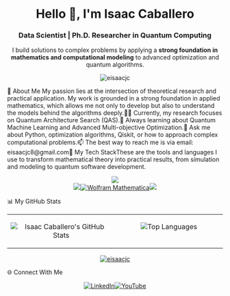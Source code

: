 <div align="center"><h1>Hello 👋, I'm Isaac Caballero</h1><h3>Data Scientist | Ph.D. Researcher in Quantum Computing</h3><p>I build solutions to complex problems by applying a <strong>strong foundation in mathematics and computational modeling</strong> to advanced optimization and quantum algorithms.</p><p><img src="https://komarev.com/ghpvc/?username=eisaacjc&label=Profile%20Views&color=0e75b6&style=flat-square" alt="eisaacjc" /></p></div>🔭 About Me My passion lies at the intersection of theoretical research and practical application. My work is grounded in a strong foundation in applied mathematics, which allows me not only to develop but also to understand the models behind the algorithms deeply.👨‍💻 Currently, my research focuses on Quantum Architecture Search (QAS).🌱 Always learning about Quantum Machine Learning and Advanced Multi-objective Optimization.💬 Ask me about Python, optimization algorithms, Qiskit, or how to approach complex computational problems.📫 The best way to reach me is via email: eisaacjc8@gmail.com🚀 My Tech StackThese are the tools and languages I use to transform mathematical theory into practical results, from simulation and modeling to quantum software development.<p align="center"><a href="https://skillicons.dev"><img src="https://skillicons.dev/icons?i=python,pytorch,tensorflow,scikitlearn,pandas,numpy,jupyter,qiskit" /><br><img src="https://skillicons.dev/icons?i=matlab,r" /><img src="https://img.shields.io/badge/Wolfram-D81B1B?style=for-the-badge&logo=Wolfram&logoColor=white" alt="Wolfram Mathematica"/><img src="https://skillicons.dev/icons?i=docker,git,bash,linux" /></a></p>📊 My GitHub Stats<table><tr><td valign="top" width="50%"><p align="center"><img src="https://github-readme-stats.vercel.app/api?username=eisaacjc&show_icons=true&theme=tokyonight&include_all_commits=true&count_private=true" alt="Isaac Caballero's GitHub Stats" /></p></td><td valign="top" width="50%"><p align="center"><img src="https://github-readme-stats.vercel.app/api/top-langs/?username=eisaacjc&layout=compact&langs_count=8&theme=tokyonight" alt="Top Languages" /></p></td></tr></table><p align="center"><a href="https://github.com/ryo-ma/github-profile-trophy"><img src="https://github-profile-trophy.vercel.app/?username=eisaacjc&theme=tokyonight&column=7" alt="eisaacjc" /></a></p>🌐 Connect With Me<p align="center"><a href="https://www.linkedin.com/in/isaac-caballero/" target="_blank"><img src="https://img.shields.io/badge/LinkedIn-0077B5?style=for-the-badge&logo=linkedin&logoColor=white" alt="LinkedIn"></a><a href="https://www.youtube.com/@eisaacjc8" target="_blank"><img src="https://img.shields.io/badge/YouTube-FF0000?style=for-the-badge&logo=youtube&logoColor=white" alt="YouTube"></a></p>
